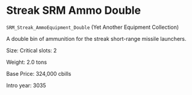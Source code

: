 # Streak SRM Ammo Double

`SRM_Streak_AmmoEquipment_Double` (Yet Another Equipment Collection)

A double bin of ammunition for the streak short-range missile launchers.

Size: Critical slots: 2

Weight: 2.0 tons

Base Price: 324,000 cbills

Intro year: 3035

